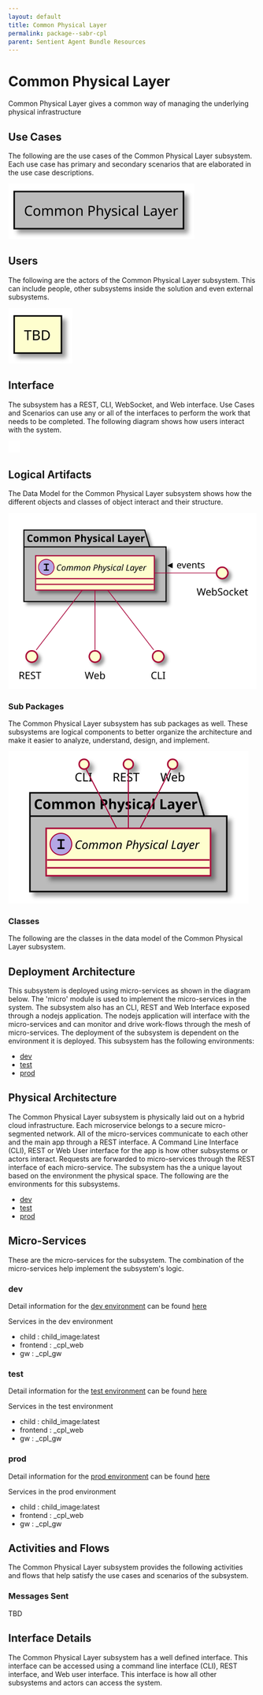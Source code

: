 ```yaml
---
layout: default
title: Common Physical Layer
permalink: package--sabr-cpl
parent: Sentient Agent Bundle Resources
---
```


# Common Physical Layer

Common Physical Layer gives a common way of managing the underlying physical infrastructure



## Use Cases

The following are the use cases of the Common Physical Layer subsystem. Each use case has primary and secondary scenarios
that are elaborated in the use case descriptions.



![UseCase Diagram](./usecases.svg)

## Users

The following are the actors of the Common Physical Layer subsystem. This can include people, other subsystems 
inside the solution and even external subsystems. 



![User Interaction](./userinteraction.svg)

## Interface

The subsystem has a REST, CLI, WebSocket, and Web interface. Use Cases and Scenarios can use any or all
of the interfaces to perform the work that needs to be completed. The following  diagram shows how
users interact with the system.

![Scenario Mappings Diagram](./scenariomapping.svg)



## Logical Artifacts

The Data Model for the  Common Physical Layer subsystem shows how the different objects and classes of object interact
and their structure.

![Sub Package Diagram](./subpackage.svg)

### Sub Packages

The Common Physical Layer subsystem has sub packages as well. These subsystems are logical components to better
organize the architecture and make it easier to analyze, understand, design, and implement.



![Logical Diagram](./logical.svg)

### Classes

The following are the classes in the data model of the Common Physical Layer subsystem.




## Deployment Architecture

This subsystem is deployed using micro-services as shown in the diagram below. The 'micro' module is
used to implement the micro-services in the system. The subsystem also has an CLI, REST and Web Interface
exposed through a nodejs application. The nodejs application will interface with the micro-services and
can monitor and drive work-flows through the mesh of micro-services. The deployment of the subsystem is 
dependent on the environment it is deployed. This subsystem has the following environments:
* [dev](environment--sabr-cpl-dev)
* [test](environment--sabr-cpl-test)
* [prod](environment--sabr-cpl-prod)



## Physical Architecture

The Common Physical Layer subsystem is physically laid out on a hybrid cloud infrastructure. Each microservice belongs
to a secure micro-segmented network. All of the micro-services communicate to each other and the main app through a
REST interface. A Command Line Interface (CLI), REST or Web User interface for the app is how other subsystems or actors 
interact. Requests are forwarded to micro-services through the REST interface of each micro-service. The subsystem has
the a unique layout based on the environment the physical space. The following are the environments for this
subsystems.
* [dev](environment--sabr-cpl-dev)
* [test](environment--sabr-cpl-test)
* [prod](environment--sabr-cpl-prod)


## Micro-Services

These are the micro-services for the subsystem. The combination of the micro-services help implement
the subsystem's logic.


### dev

Detail information for the [dev environment](environment--sabr-cpl-dev)
can be found [here](environment--sabr-cpl-dev)

Services in the dev environment

* child : child_image:latest
* frontend : _cpl_web
* gw : _cpl_gw


### test

Detail information for the [test environment](environment--sabr-cpl-test)
can be found [here](environment--sabr-cpl-test)

Services in the test environment

* child : child_image:latest
* frontend : _cpl_web
* gw : _cpl_gw


### prod

Detail information for the [prod environment](environment--sabr-cpl-prod)
can be found [here](environment--sabr-cpl-prod)

Services in the prod environment

* child : child_image:latest
* frontend : _cpl_web
* gw : _cpl_gw


## Activities and Flows
The Common Physical Layer subsystem provides the following activities and flows that help satisfy the use
cases and scenarios of the subsystem.




### Messages Sent

TBD

## Interface Details
The Common Physical Layer subsystem has a well defined interface. This interface can be accessed using a
command line interface (CLI), REST interface, and Web user interface. This interface is how all other
subsystems and actors can access the system.


